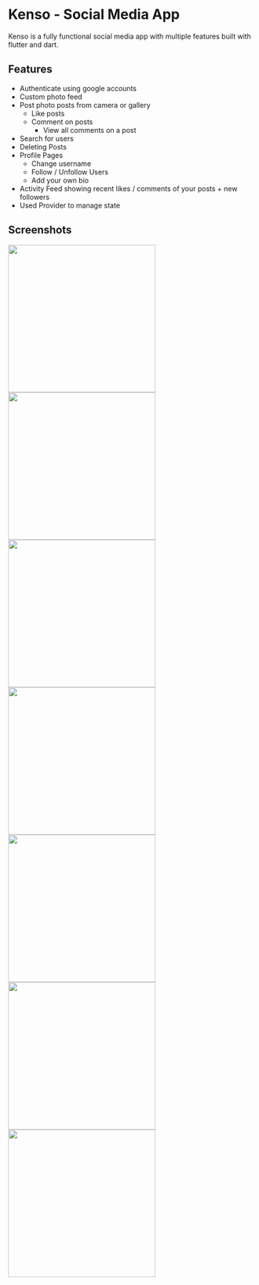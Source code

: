 # **Kenso - Social Media App**

Kenso is a fully functional social media app with multiple features built with flutter and dart.

## Features

- Authenticate using google accounts
- Custom photo feed
- Post photo posts from camera or gallery
  - Like posts
  - Comment on posts
    - View all comments on a post
- Search for users
- Deleting Posts
- Profile Pages
  - Change username
  - Follow / Unfollow Users
  - Add your own bio
- Activity Feed showing recent likes / comments of your posts + new followers
- Used Provider to manage state

## Screenshots

<p>
<img src="Screenshots/3.png" width="300"/> <img src="Screenshots/6.png" width="300"/>
<img src="Screenshots/2.png" width="300"> <img src="Screenshots/1.png" width="300">
<img src="Screenshots/7.png" width="300"> <img src="Screenshots/5.png" width="300">
<img src="Screenshots/4.png" width="300"> 
</p>
